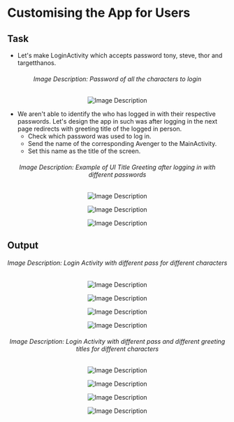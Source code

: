 # Customising the App for Users

## Task

- Let's make LoginActivity which accepts password tony, steve, thor and targetthanos.

<h6 align = "center">  Image Description: Password of all the characters to login </h6>


  <p align="center">
  <img src="https://github.com/Amit-Ashok-Swain/Android-Kick-Off/blob/main/images/Validating-User-Input/Outputs/01.png" alt="Image Description" />
       </p>

- We aren't able to identify the who has logged in with their respective passwords. Let's design the app in such was after logging in the next page redirects with greeting title of the logged in person.
   - Check which password was used to log in.
   - Send the name of the corresponding Avenger to the MainActivity.
   - Set this name as the title of the screen.

<h6 align = "center">  Image Description: Example of UI Title Greeting after logging in with different passwords </h6>


  <p align="center">
  <img src="https://github.com/Amit-Ashok-Swain/Android-Kick-Off/blob/main/images/Validating-User-Input/Outputs/01.png" alt="Image Description" />
       </p>


  <p align="center">
  <img src="https://github.com/Amit-Ashok-Swain/Android-Kick-Off/blob/main/images/Validating-User-Input/Outputs/01.png" alt="Image Description" />
       </p>


  <p align="center">
  <img src="https://github.com/Amit-Ashok-Swain/Android-Kick-Off/blob/main/images/Validating-User-Input/Outputs/01.png" alt="Image Description" />
       </p>


## Output

<h6 align = "center">  Image Description: Login Activity with different pass for different characters </h6>


  <p align="center">
  <img src="https://github.com/Amit-Ashok-Swain/Android-Kick-Off/blob/main/images/Validating-User-Input/Outputs/01.png" alt="Image Description" />
       </p>


  <p align="center">
  <img src="https://github.com/Amit-Ashok-Swain/Android-Kick-Off/blob/main/images/Validating-User-Input/Outputs/01.png" alt="Image Description" />
       </p>


  <p align="center">
  <img src="https://github.com/Amit-Ashok-Swain/Android-Kick-Off/blob/main/images/Validating-User-Input/Outputs/01.png" alt="Image Description" />
       </p>

  <p align="center">
  <img src="https://github.com/Amit-Ashok-Swain/Android-Kick-Off/blob/main/images/Validating-User-Input/Outputs/01.png" alt="Image Description" />
       </p>


<h6 align = "center">  Image Description: Login Activity with different pass and different greeting titles for different characters </h6>


  <p align="center">
  <img src="https://github.com/Amit-Ashok-Swain/Android-Kick-Off/blob/main/images/Validating-User-Input/Outputs/01.png" alt="Image Description" />
       </p>


  <p align="center">
  <img src="https://github.com/Amit-Ashok-Swain/Android-Kick-Off/blob/main/images/Validating-User-Input/Outputs/01.png" alt="Image Description" />
       </p>


  <p align="center">
  <img src="https://github.com/Amit-Ashok-Swain/Android-Kick-Off/blob/main/images/Validating-User-Input/Outputs/01.png" alt="Image Description" />
       </p>

  <p align="center">
  <img src="https://github.com/Amit-Ashok-Swain/Android-Kick-Off/blob/main/images/Validating-User-Input/Outputs/01.png" alt="Image Description" />
       </p>